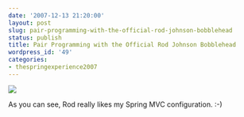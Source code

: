 ```yaml
---
date: '2007-12-13 21:20:00'
layout: post
slug: pair-programming-with-the-official-rod-johnson-bobblehead
status: publish
title: Pair Programming with the Official Rod Johnson Bobblehead
wordpress_id: '49'
categories:
- thespringexperience2007
---
```


[![](http://3.bp.blogspot.com/_Vo63LRwAZbk/R2HoivNFFDI/AAAAAAAAAWg/Kp-khRPCwxU/s400/rod_johnson_pairprog.jpg)](http://3.bp.blogspot.com/_Vo63LRwAZbk/R2HoivNFFDI/AAAAAAAAAWg/Kp-khRPCwxU/s1600-h/rod_johnson_pairprog.jpg)  


As you can see, Rod really likes my Spring MVC configuration. :-)  

